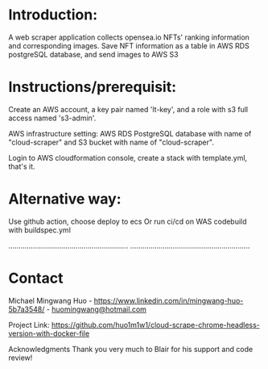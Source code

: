 # Introduction:

A web scraper application collects opensea.io NFTs' ranking information and corresponding images. Save NFT information as a table in AWS RDS postgreSQL database, and send images to AWS S3

# Instructions/prerequisit: 


Create an AWS account,  a key pair named 'lt-key', and a role with s3 full access named 's3-admin'.

AWS infrastructure setting: AWS RDS PostgreSQL database with name of "cloud-scraper" and S3 bucket with name of "cloud-scraper".

Login to AWS cloudformation console, create a stack with template.yml, that's it.


# Alternative way:
Use github action, choose deploy to ecs
Or run ci/cd on WAS codebuild with buildspec.yml 





...........................................................
...........................................................

# Contact
Michael Mingwang Huo - https://www.linkedin.com/in/mingwang-huo-5b7a3548/ - huomingwang@hotmail.com

Project Link: https://github.com/huo1m1w1/cloud-scrape-chrome-headless-version-with-docker-file

Acknowledgments
  Thank you very much to Blair for his support and code review!
